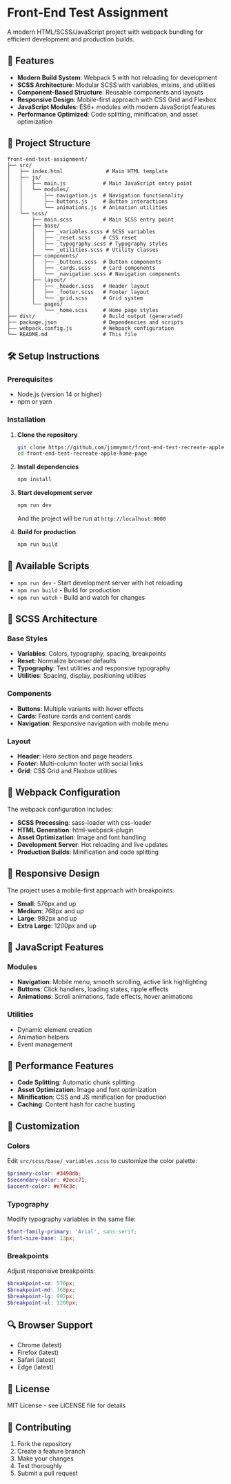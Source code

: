 # Front-End Test Assignment

A modern HTML/SCSS/JavaScript project with webpack bundling for efficient development and production builds.

## 🚀 Features

- **Modern Build System**: Webpack 5 with hot reloading for development
- **SCSS Architecture**: Modular SCSS with variables, mixins, and utilities
- **Component-Based Structure**: Reusable components and layouts
- **Responsive Design**: Mobile-first approach with CSS Grid and Flexbox
- **JavaScript Modules**: ES6+ modules with modern JavaScript features
- **Performance Optimized**: Code splitting, minification, and asset optimization

## 📁 Project Structure

```
front-end-test-assignment/
├── src/
│   ├── index.html              # Main HTML template
│   ├── js/
│   │   ├── main.js            # Main JavaScript entry point
│   │   └── modules/
│   │       ├── navigation.js  # Navigation functionality
│   │       ├── buttons.js     # Button interactions
│   │       └── animations.js  # Animation utilities
│   └── scss/
│       ├── main.scss          # Main SCSS entry point
│       ├── base/
│       │   ├── _variables.scss # SCSS variables
│       │   ├── _reset.scss    # CSS reset
│       │   ├── _typography.scss # Typography styles
│       │   └── _utilities.scss # Utility classes
│       ├── components/
│       │   ├── _buttons.scss  # Button components
│       │   ├── _cards.scss    # Card components
│       │   └── _navigation.scss # Navigation components
│       ├── layout/
│       │   ├── _header.scss   # Header layout
│       │   ├── _footer.scss   # Footer layout
│       │   └── _grid.scss     # Grid system
│       └── pages/
│           └── _home.scss     # Home page styles
├── dist/                      # Build output (generated)
├── package.json               # Dependencies and scripts
├── webpack.config.js          # Webpack configuration
└── README.md                  # This file
```

## 🛠️ Setup Instructions

### Prerequisites

- Node.js (version 14 or higher)
- npm or yarn

### Installation

1. **Clone the repository**
   ```bash
   git clone https://github.com/jimmymnt/front-end-test-recreate-apple-home-page.git
   cd front-end-test-recreate-apple-home-page
   ```

2. **Install dependencies**
   ```bash
   npm install
   ```

3. **Start development server**
   ```bash
   npm run dev
   ```
   And the project will be run at `http://localhost:9000`

4. **Build for production**
   ```bash
   npm run build
   ```

## 📜 Available Scripts

- `npm run dev` - Start development server with hot reloading
- `npm run build` - Build for production
- `npm run watch` - Build and watch for changes

## 🎨 SCSS Architecture

### Base Styles
- **Variables**: Colors, typography, spacing, breakpoints
- **Reset**: Normalize browser defaults
- **Typography**: Text utilities and responsive typography
- **Utilities**: Spacing, display, positioning utilities

### Components
- **Buttons**: Multiple variants with hover effects
- **Cards**: Feature cards and content cards
- **Navigation**: Responsive navigation with mobile menu

### Layout
- **Header**: Hero section and page headers
- **Footer**: Multi-column footer with social links
- **Grid**: CSS Grid and Flexbox utilities

## 🔧 Webpack Configuration

The webpack configuration includes:

- **SCSS Processing**: sass-loader with css-loader
- **HTML Generation**: html-webpack-plugin
- **Asset Optimization**: Image and font handling
- **Development Server**: Hot reloading and live updates
- **Production Builds**: Minification and code splitting

## 📱 Responsive Design

The project uses a mobile-first approach with breakpoints:

- **Small**: 576px and up
- **Medium**: 768px and up
- **Large**: 992px and up
- **Extra Large**: 1200px and up

## 🎯 JavaScript Features

### Modules
- **Navigation**: Mobile menu, smooth scrolling, active link highlighting
- **Buttons**: Click handlers, loading states, ripple effects
- **Animations**: Scroll animations, fade effects, hover animations

### Utilities
- Dynamic element creation
- Animation helpers
- Event management

## 🚀 Performance Features

- **Code Splitting**: Automatic chunk splitting
- **Asset Optimization**: Image and font optimization
- **Minification**: CSS and JS minification for production
- **Caching**: Content hash for cache busting

## 🎨 Customization

### Colors
Edit `src/scss/base/_variables.scss` to customize the color palette:

```scss
$primary-color: #3498db;
$secondary-color: #2ecc71;
$accent-color: #e74c3c;
```

### Typography
Modify typography variables in the same file:

```scss
$font-family-primary: 'Arial', sans-serif;
$font-size-base: 13px;
```

### Breakpoints
Adjust responsive breakpoints:

```scss
$breakpoint-sm: 576px;
$breakpoint-md: 768px;
$breakpoint-lg: 992px;
$breakpoint-xl: 1200px;
```

## 🔍 Browser Support

- Chrome (latest)
- Firefox (latest)
- Safari (latest)
- Edge (latest)

## 📄 License

MIT License - see LICENSE file for details

## 🤝 Contributing

1. Fork the repository
2. Create a feature branch
3. Make your changes
4. Test thoroughly
5. Submit a pull request
